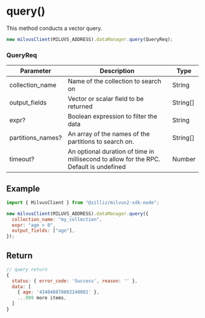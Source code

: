 # query()

This method conducts a vector query.

```javascript
new milvusClient(MILUVS_ADDRESS).dataManager.query(QueryReq);
```

### QueryReq

| Parameter         | Description                                                                            | Type     |
| ----------------- | -------------------------------------------------------------------------------------- | -------- |
| collection_name   | Name of the collection to search on                                                    | String   |
| output_fields     | Vector or scalar field to be returned                                                  | String[] |
| expr?             | Boolean expression to filter the data                                                  | String   |
| partitions_names? | An array of the names of the partitions to search on.                                  | String[] |
| timeout?          | An optional duration of time in millisecond to allow for the RPC. Default is undefined | Number   |

## Example

```javascript
import { MilvusClient } from "@zilliz/milvus2-sdk-node";

new milvusClient(MILUVS_ADDRESS).dataManager.query({
  collection_name: "my_collection",
  expr: "age > 0",
  output_fields: ["age"],
});
```

## Return

```javascript
// query return
{
  status: { error_code: 'Success', reason: '' },
  data: [
    { age: '434848878802248081' },
    ...999 more items,
  ]
}
```
